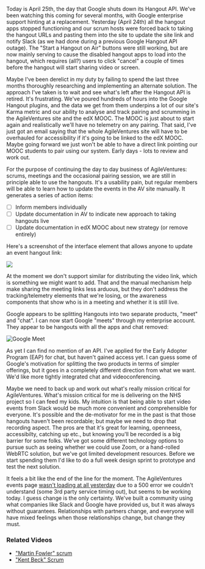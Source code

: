 Today is April 25th, the day that Google shuts down its Hangout API.  We've been watching this coming for several months, with Google enterprise support hinting at a replacement.  Yesterday (April 24th) all the hangout apps stopped functioning and our scrum hosts were forced back to taking the hangout URLs and pasting them into the site to update the site link and notify Slack (as we had done during a previous Google Hangout API outage).  The "Start a Hangout on Air" buttons were still working, but are now mainly serving to cause the disabled hangout apps to load into the hangout, which requires (all?) users to click "cancel" a couple of times before the hangout will start sharing video or screen.

Maybe I've been derelict in my duty by failing to spend the last three months thoroughly researching and implementing an alternate solution.  The approach I've taken is to wait and see what's left after the Hangout API is retired.  It's frustrating.  We've poured hundreds of hours into the Google Hangout plugins, and the data we get from them underpins a lot of our site's Karma metric and our ability to analyse and track pairing and scrumming in the AgileVentures site and the edX MOOC.  The MOOC is just about to start again and realistically we'll have no telemetry on any pairing.  That said, I've just got an email saying that the whole AgileVentures site will have to be overhauled for accessibility if it's going to be linked to the edX MOOC.  Maybe going forward we just won't be able to have a direct link pointing our MOOC students to pair using our system.  Early days - lots to review and work out.

For the purpose of continuing the day to day business of AgileVentures: scrums, meetings and the occasional pairing session, we are still in principle able to use the hangouts.  It's a usability pain, but regular members will be able to learn how to update the events in the AV site manually.  It generates a series of action items:

* [ ] Inform members individually
* [ ] Update documentation in AV to indicate new approach to taking hangouts live
* [ ] Update documentation in edX MOOC about new strategy (or remove entirely)

Here's a screenshot of the interface element that allows anyone to update an event hangout link:

![](https://www.dropbox.com/s/m6soei7ibumpmym/Screenshot%202017-04-24%2016.16.49.png?dl=1)

At the moment we don't support similar for distributing the video link, which is something we might want to add.  That and the manual mechanism help make sharing the meeting links less arduous, but they don't address the tracking/telemetry elements that we're losing, or the awareness components that show who is in a meeting and whether it is still live. 

Google appears to be splitting Hangouts into two separate products, "meet" and "chat".  I can now start Google "meets" through my enterprise account.  They appear to be hangouts with all the apps and chat removed:

![Google Meet](https://www.dropbox.com/s/xd8bp268seota88/Screenshot%202017-04-25%2009.50.08.png?dl=1)

As yet I can find no mention of an API.   I've applied for the Early Adopter Program (EAP) for chat, but haven't gained access yet.  I can guess some of Google's motivation for splitting the two products in terms of simpler offerings, but it goes in a completely different direction from what we want.  We'd like more tightly integrated chat and videoconferencing.

Maybe we need to back up and work out what's really mission critical for AgileVentures.  What's mission critical for me is delivering on the NHS project so I can feed my kids.  My intuition is that being able to start video events from Slack would be much more convenient and comprehensible for everyone.  It's possible and the de-motivator for me in the past is that those hangouts haven't been recordable; but maybe we need to drop that recording aspect.  The pros are that it's great for learning, openneess, accessibilty, catching up etc., but knowing you'll be recorded is a big barrier for some folks.  We've got some different technology options to pursue such as seeing whether we could use Zoom, or a hand-rolled WebRTC solution, but we've got limited development resources.  Before we start spending them I'd like to do a full week design sprint to prototype and test the next solution.

It feels a bit like the end of the line for the moment.  The AgileVentures events page [wasn't loading at all yesterday](https://github.com/AgileVentures/WebsiteOne/issues/1635) due to a 500 error we couldn't understand (some 3rd party service timing out), but seems to be working today.  I guess change is the only certainty.  We've built a community using what companies like Slack and Google have provided us, but it was always without guarantees.  Relationships with partners change, and everyone will have mixed feelings when those relationships change, but change they must.

### Related Videos

* ["Martin Fowler" scrum](https://www.youtube.com/watch?v=4pS97UiieBg)
* ["Kent Beck" Scrum](https://www.youtube.com/edit?o=U&video_id=vomDvVEfw_k)

